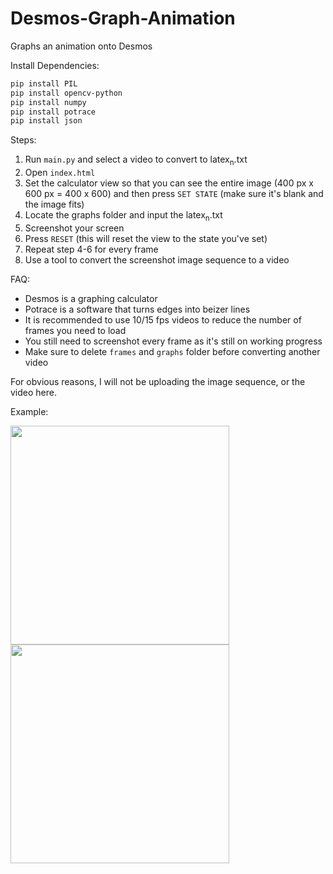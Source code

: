 # Desmos-Graph-Animation
Graphs an animation onto Desmos

Install Dependencies:
```sh
pip install PIL
pip install opencv-python
pip install numpy
pip install potrace
pip install json
```

Steps:
1. Run `main.py` and select a video to convert to latex<sub>n</sub>.txt
2. Open `index.html`
3. Set the calculator view so that you can see the entire image (400 px x 600 px = 400 x 600) and then press `SET STATE` (make sure it's blank and the image fits)
4. Locate the graphs folder and input the latex<sub>n</sub>.txt
5. Screenshot your screen
6. Press `RESET` (this will reset the view to the state you've set)
7. Repeat step 4-6 for every frame
8. Use a tool to convert the screenshot image sequence to a video

FAQ:
- Desmos is a graphing calculator
- Potrace is a software that turns edges into beizer lines
- It is recommended to use 10/15 fps videos to reduce the number of frames you need to load
- You still need to screenshot every frame as it's still on working progress
- Make sure to delete `frames` and `graphs` folder before converting another video


For obvious reasons, I will not be uploading the image sequence, or the video here.

Example:

<img src="https://user-images.githubusercontent.com/88318140/132680429-13c12472-a933-4d96-a3d7-7104ba23e4ed.png" width="350">

<img src="https://user-images.githubusercontent.com/88318140/132681141-a6a3085b-c286-4127-b09a-ec2ea3873604.png" width="350">


